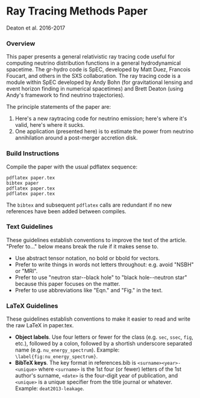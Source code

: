 # Ray Tracing Methods Paper
Deaton et al. 2016-2017

### Overview
This paper presents a general relativistic ray tracing code useful for computing
neutrino distribution functions in a general hydrodynamical spacetime. The
gr-hydro code is SpEC, developed by Matt Duez, Francois Foucart, and others in
the SXS collaboration. The ray tracing code is a module within SpEC developed by
Andy Bohn (for gravitational lensing and event horizon finding in numerical
spacetimes) and Brett Deaton (using Andy's framework to find neutrino
trajectories).

The principle statements of the paper are:

1. Here's a new raytracing code for neutrino emission; here's where it's valid,
   here's where it sucks.
2. One application (presented here) is to estimate the power from neutrino
   annihilation around a post-merger accretion disk.

### Build Instructions
Compile the paper with the usual pdflatex sequence:
```
pdflatex paper.tex
bibtex paper
pdflatex paper.tex
pdflatex paper.tex
```
The `bibtex` and subsequent `pdflatex` calls are redundant if no new references
have been added between compiles.

### Text Guidelines
These guidelines establish conventions to improve the text of the article.
"Prefer to..." below means break the rule if it makes sense to.

* Use abstract tensor notation, no bold or bbold for vectors.
* Prefer to write things in words not letters throughout: e.g. avoid "NSBH" or
  "MRI".
* Prefer to use "neutron star--black hole" to "black hole--neutron star"
  because this paper focuses on the matter.
* Prefer to use abbreviations like "Eqn." and "Fig." in the text.

### LaTeX Guidelines
These guidelines establish conventions to make it easier to read and write
the raw LaTeX in paper.tex.

* __Object labels__.
  Use four letters or fewer for the class (e.g. `sec`, `ssec`, `fig`, etc.),
  followed by a colon,
  followed by a shortish underscore separated name (e.g. `nu_energy_spectrum`).
  Example: `\label{fig:nu_energy_spectrum}`.
* __BibTeX keys__.
  The key format in references.bib is `<surname><year>-<unique>` where
  `<surname>` is the 1st four (or fewer) letters of the 1st author's surname,
  `<date>` is the four-digit year of publication, and
  `<unique>` is a unique specifier from the title journal or whatever.
  Example: `deat2013-leakage`.
